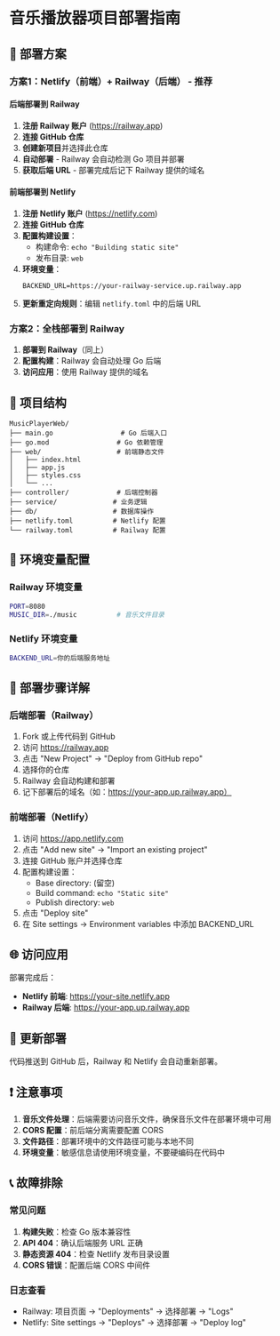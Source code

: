 # 音乐播放器项目部署指南

## 🚀 部署方案

### 方案1：Netlify（前端）+ Railway（后端） - 推荐

#### 后端部署到 Railway
1. **注册 Railway 账户** (https://railway.app)
2. **连接 GitHub 仓库**
3. **创建新项目**并选择此仓库
4. **自动部署** - Railway 会自动检测 Go 项目并部署
5. **获取后端 URL** - 部署完成后记下 Railway 提供的域名

#### 前端部署到 Netlify
1. **注册 Netlify 账户** (https://netlify.com)
2. **连接 GitHub 仓库**
3. **配置构建设置**：
   - 构建命令: `echo "Building static site"`
   - 发布目录: `web`
4. **环境变量**：
   ```
   BACKEND_URL=https://your-railway-service.up.railway.app
   ```
5. **更新重定向规则**：编辑 `netlify.toml` 中的后端 URL

### 方案2：全栈部署到 Railway

1. **部署到 Railway**（同上）
2. **配置构建**：Railway 会自动处理 Go 后端
3. **访问应用**：使用 Railway 提供的域名

## 📁 项目结构

```
MusicPlayerWeb/
├── main.go                 # Go 后端入口
├── go.mod                 # Go 依赖管理
├── web/                   # 前端静态文件
│   ├── index.html
│   ├── app.js
│   ├── styles.css
│   └── ...
├── controller/            # 后端控制器
├── service/              # 业务逻辑
├── db/                   # 数据库操作
├── netlify.toml          # Netlify 配置
└── railway.toml          # Railway 配置
```

## 🔧 环境变量配置

### Railway 环境变量
```bash
PORT=8080
MUSIC_DIR=./music          # 音乐文件目录
```

### Netlify 环境变量
```bash
BACKEND_URL=你的后端服务地址
```

## 🎯 部署步骤详解

### 后端部署（Railway）
1. Fork 或上传代码到 GitHub
2. 访问 https://railway.app
3. 点击 "New Project" → "Deploy from GitHub repo"
4. 选择你的仓库
5. Railway 会自动构建和部署
6. 记下部署后的域名（如：https://your-app.up.railway.app）

### 前端部署（Netlify）
1. 访问 https://app.netlify.com
2. 点击 "Add new site" → "Import an existing project"
3. 连接 GitHub 账户并选择仓库
4. 配置构建设置：
   - Base directory: (留空)
   - Build command: `echo "Static site"`
   - Publish directory: `web`
5. 点击 "Deploy site"
6. 在 Site settings → Environment variables 中添加 BACKEND_URL

## 🌐 访问应用

部署完成后：
- **Netlify 前端**: https://your-site.netlify.app
- **Railway 后端**: https://your-app.up.railway.app

## 🔄 更新部署

代码推送到 GitHub 后，Railway 和 Netlify 会自动重新部署。

## ❗ 注意事项

1. **音乐文件处理**：后端需要访问音乐文件，确保音乐文件在部署环境中可用
2. **CORS 配置**：前后端分离需要配置 CORS
3. **文件路径**：部署环境中的文件路径可能与本地不同
4. **环境变量**：敏感信息请使用环境变量，不要硬编码在代码中

## 📞 故障排除

### 常见问题
1. **构建失败**：检查 Go 版本兼容性
2. **API 404**：确认后端服务 URL 正确
3. **静态资源 404**：检查 Netlify 发布目录设置
4. **CORS 错误**：配置后端 CORS 中间件

### 日志查看
- Railway: 项目页面 → "Deployments" → 选择部署 → "Logs"
- Netlify: Site settings → "Deploys" → 选择部署 → "Deploy log"